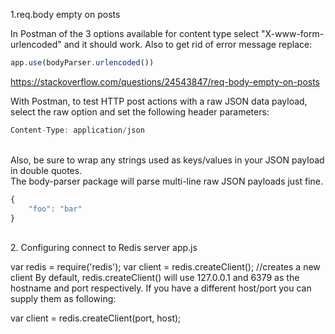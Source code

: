 1.req.body empty on posts

In Postman of the 3 options available for content type select "X-www-form-urlencoded" and it should work.
Also to get rid of error message replace:

```javascript
app.use(bodyParser.urlencoded())
```

https://stackoverflow.com/questions/24543847/req-body-empty-on-posts

With Postman, to test HTTP post actions with a raw JSON data payload, select the raw option and set the following header parameters:

```javascript
Content-Type: application/json
```
<br/>
Also, be sure to wrap any strings used as keys/values in your JSON payload in double quotes.<br/>
The body-parser package will parse multi-line raw JSON payloads just fine.<br/>

```javascript
{
    "foo": "bar"
}
```
<br/>
2. Configuring connect to Redis server
app.js

var redis = require('redis');
var client = redis.createClient(); //creates a new client
By default, redis.createClient() will use 127.0.0.1 and 6379 as the hostname and port respectively. If you have a different host/port you can supply them as following:

var client = redis.createClient(port, host);
